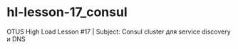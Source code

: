 # hl-lesson-17_consul
OTUS High Load Lesson #17 | Subject: Consul cluster для service discovery и DNS
